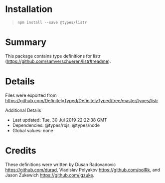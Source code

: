 # Installation
> `npm install --save @types/listr`

# Summary
This package contains type definitions for listr (https://github.com/samverschueren/listr#readme).

# Details
Files were exported from https://github.com/DefinitelyTyped/DefinitelyTyped/tree/master/types/listr

Additional Details
 * Last updated: Tue, 30 Jul 2019 22:22:38 GMT
 * Dependencies: @types/rxjs, @types/node
 * Global values: none

# Credits
These definitions were written by Dusan Radovanovic <https://github.com/durad>, Vladislav Polyakov <https://github.com/polRk>, and Jason Zukewich <https://github.com/jgzuke>.
